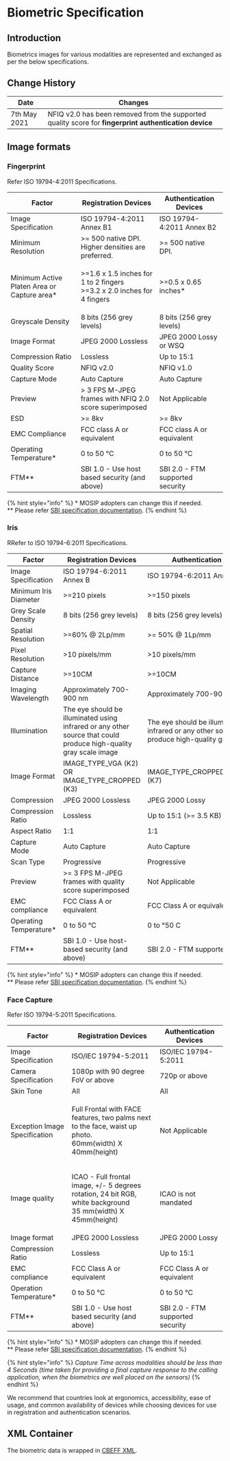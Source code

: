 # Biometric Specification

## Introduction

Biometrics images for various modalities are represented and exchanged as per the below specifications.

## Change History

| Date         | Changes                                                                                               |
| ------------ | ----------------------------------------------------------------------------------------------------- |
| 7th May 2021 | NFIQ v2.0 has been removed from the supported quality score for **fingerprint authentication device** |

## Image formats

### Fingerprint

Refer ISO 19794-4:2011 Specifications.

| Factor                                       | Registration Devices                                                             | Authentication Devices           |
| -------------------------------------------- | -------------------------------------------------------------------------------- | -------------------------------- |
| Image Specification                          | ISO 19794-4:2011 Annex B1                                                        | ISO 19794-4:2011 Annex B2        |
| Minimum Resolution                           | >= 500 native DPI. Higher densities are preferred.                               | >= 500 native DPI.               |
| Minimum Active Platen Area or Capture area\* | <p>>=1.6 x 1.5 inches for 1 to 2 fingers<br>>=3.2 x 2.0 inches for 4 fingers</p> | >=0.5 x 0.65 inches\*            |
| Greyscale Density                            | 8 bits (256 grey levels)                                                         | 8 bits (256 grey levels)         |
| Image Format                                 | JPEG 2000 Lossless                                                               | JPEG 2000 Lossy or WSQ           |
| Compression Ratio                            | Lossless                                                                         | Up to 15:1                       |
| Quality Score                                | NFIQ v2.0                                                                        | NFIQ v1.0                        |
| Capture Mode                                 | Auto Capture                                                                     | Auto Capture                     |
| Preview                                      | > 3 FPS M-JPEG frames with NFIQ 2.0 score superimposed                           | Not Applicable                   |
| ESD                                          | >= 8kv                                                                           | >= 8kv                           |
| EMC Compliance                               | FCC class A or equivalent                                                        | FCC class A or equivalent        |
| Operating Temperature\*                      | 0 to 50 °C                                                                       | 0 to 50 °C                       |
| FTM\*\*                                      | SBI 1.0 - Use host based security (and above)                                    | SBI 2.0 - FTM supported security |

{% hint style="info" %}
\* MOSIP adopters can change this if needed.\
\*\* Please refer [SBI specification documentation](broken-reference).
{% endhint %}

### Iris

RRefer to ISO 19794-6:2011 Specifications.

| Factor                  | Registration Devices                                                                                              | Authentication Devices                                                                                            |
| ----------------------- | ----------------------------------------------------------------------------------------------------------------- | ----------------------------------------------------------------------------------------------------------------- |
| Image Specification     | ISO 19794-6:2011 Annex B                                                                                          | ISO 19794-6:2011 Annex B                                                                                          |
| Minimum Iris Diameter   | >=210 pixels                                                                                                      | >=150 pixels                                                                                                      |
| Grey Scale Density      | 8 bits (256 grey levels)                                                                                          | 8 bits (256 grey levels)                                                                                          |
| Spatial Resolution      | >=60% @ 2Lp/mm                                                                                                    | >= 50% @ 1Lp/mm                                                                                                   |
| Pixel Resolution        | >10 pixels/mm                                                                                                     | >10 pixels/mm                                                                                                     |
| Capture Distance        | >=10CM                                                                                                            | >=10CM                                                                                                            |
| Imaging Wavelength      | Approximately 700-900 nm                                                                                          | Approximately 700-900 nm                                                                                          |
| Illumination            | The eye should be illuminated using infrared or any other source that could produce high-quality gray scale image | The eye should be illuminated using infrared or any other source that could produce high-quality gray scale image |
| Image Format            | IMAGE\_TYPE\_VGA (K2) OR IMAGE\_TYPE\_CROPPED (K3)                                                                | IMAGE\_TYPE\_CROPPED\_AND\_MASKED (K7)                                                                            |
| Compression             | JPEG 2000 Lossless                                                                                                | JPEG 2000 Lossy                                                                                                   |
| Compression Ratio       | Lossless                                                                                                          | Up to 15:1 (>= 3.5 KB)                                                                                            |
| Aspect Ratio            | 1:1                                                                                                               | 1:1                                                                                                               |
| Capture Mode            | Auto Capture                                                                                                      | Auto Capture                                                                                                      |
| Scan Type               | Progressive                                                                                                       | Progressive                                                                                                       |
| Preview                 | >= 3 FPS M-JPEG frames with quality score superimposed                                                            | Not Applicable                                                                                                    |
| EMC compliance          | FCC Class A or equivalent                                                                                         | FCC Class A or equivalent                                                                                         |
| Operating Temperature\* | 0 to 50 °C                                                                                                        | 0 to °50 C                                                                                                        |
| FTM\*\*                 | SBI 1.0 - Use host-based security (and above)                                                                     | SBI 2.0 - FTM supported security                                                                                  |

{% hint style="info" %}
\* MOSIP adopters can change this if needed.\
\*\* Please refer [SBI specification documentation](broken-reference).
{% endhint %}

### Face Capture

Refer ISO 19794-5:2011 Specifications.

| Factor                        | Registration Devices                                                                                                  | Authentication Devices           |
| ----------------------------- | --------------------------------------------------------------------------------------------------------------------- | -------------------------------- |
| Image Specification           | ISO/IEC 19794-5:2011                                                                                                  | ISO/IEC 19794-5:2011             |
| Camera Specification          | 1080p with 90 degree FoV or above                                                                                     | 720p or above                    |
| Skin Tone                     | All                                                                                                                   | All                              |
| Exception Image Specification | <p>Full Frontal with FACE features, two palms next to the face, waist up photo.<br>60mm(width) X 40mm(height)</p>     | Not Applicable                   |
| Image quality                 | <p>ICAO - Full frontal image, +/- 5 degrees rotation, 24 bit RGB, white background<br>35 mm(width) X 45mm(height)</p> | ICAO is not mandated             |
| Image format                  | JPEG 2000 Lossless                                                                                                    | JPEG 2000 Lossy                  |
| Compression Ratio             | Lossless                                                                                                              | Up to 15:1                       |
| EMC compliance                | FCC Class A or equivalent                                                                                             | FCC Class A or equivalent        |
| Operation Temperature\*       | 0 to 50 °C                                                                                                            | 0 to 50 °C                       |
| FTM\*\*                       | SBI 1.0 - Use host based security (and above)                                                                         | SBI 2.0 - FTM supported security |

{% hint style="info" %}
\* MOSIP adopters can change this if needed.\
\*\* Please refer [SBI specification documentation](broken-reference).
{% endhint %}

{% hint style="info" %}
_Capture Time across modalities should be less than 4 Seconds (time taken for providing a final capture response to the calling application, when the biometrics are well placed on the sensors)_
{% endhint %}

We recommend that countries look at ergonomics, accessibility, ease of usage, and common availability of devices while choosing devices for use in registration and authentication scenarios.

## XML Container

The biometric data is wrapped in [CBEFF XML](broken-reference).
